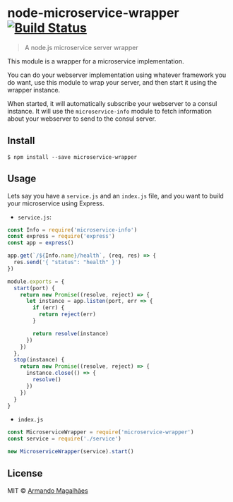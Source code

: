 # node-microservice-wrapper [![Build Status](https://travis-ci.org/armand1m/node-microservice-wrapper.svg?branch=master)](https://travis-ci.org/armand1m/node-microservice-wrapper)

> A node.js microservice server wrapper

This module is a wrapper for a microservice implementation.

You can do your webserver implementation using whatever framework you do want, use this module to wrap your server, and then start it using the wrapper instance.

When started, it will automatically subscribe your webserver to a consul instance. It will use the `microservice-info` module to fetch information about your webserver to send to the consul server.

## Install

```
$ npm install --save microservice-wrapper
```

## Usage

Lets say you have a `service.js` and an `index.js` file, and you want to build your microservice using Express.

 - `service.js`:
```js
const Info = require('microservice-info')
const express = require('express')
const app = express()

app.get(`/${Info.name}/health`, (req, res) => {
  res.send('{ "status": "health" }')
})

module.exports = {
  start(port) {
    return new Promise((resolve, reject) => {
      let instance = app.listen(port, err => {
        if (err) {
          return reject(err)
        }

        return resolve(instance)
      })
    })
  },
  stop(instance) {
    return new Promise((resolve, reject) => {
      instance.close(() => {
        resolve()
      })
    })
  }
}

```

 - `index.js`
```js
const MicroserviceWrapper = require('microservice-wrapper')
const service = require('./service')

new MicroserviceWrapper(service).start()
```

## License

MIT © [Armando Magalhães](http://armand1m.herokuapp.com)

